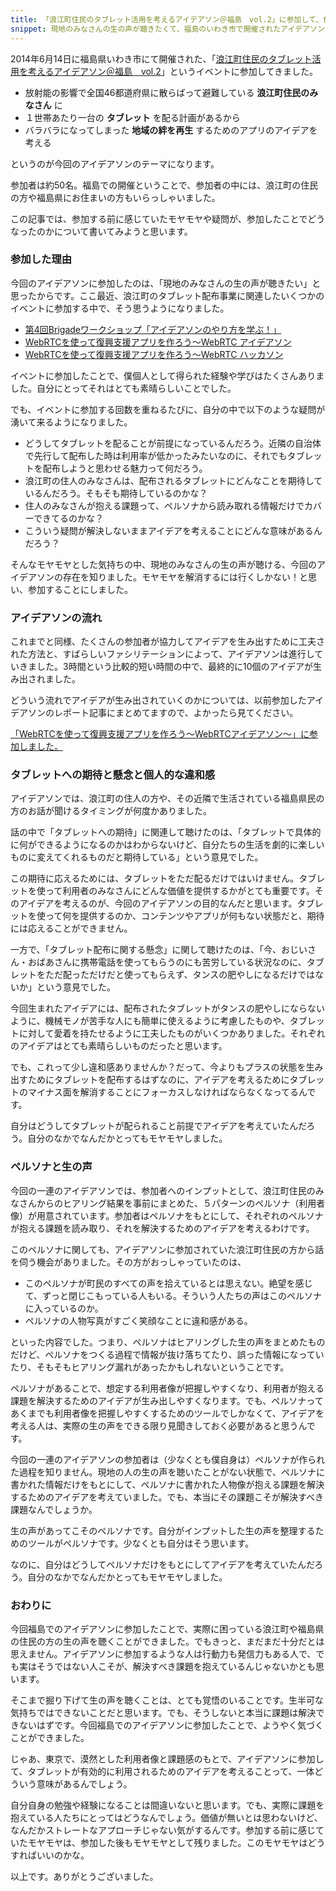 ```yaml
---
title: 「浪江町住民のタブレット活用を考えるアイデアソン＠福島　vol.2」に参加して、色々考えた結果、モヤモヤした話
snippet: 現地のみなさんの生の声が聴きたくて、福島のいわき市で開催されたアイデアソンに参加してきました。参加する前に感じていたモヤモヤが、参加したことでどうなったのかについて書いてみようと思います。
---
```


2014年6月14日に福島県いわき市にて開催された、「[浪江町住民のタブレット活用を考えるアイデアソン＠福島　vol.2](http://codeforjapan.doorkeeper.jp/events/11109)」というイベントに参加してきました。

* 放射能の影響で全国46都道府県に散らばって避難している **浪江町住民のみなさん** に
* １世帯あたり一台の **タブレット** を配る計画があるから
* バラバラになってしまった **地域の絆を再生** するためのアプリのアイデアを考える

というのが今回のアイデアソンのテーマになります。

参加者は約50名。福島での開催ということで、参加者の中には、浪江町の住民の方や福島県にお住まいの方もいらっしゃいました。

この記事では、参加する前に感じていたモヤモヤや疑問が、参加したことでどうなったのかについて書いてみようと思います。


### 参加した理由

今回のアイデアソンに参加したのは、「現地のみなさんの生の声が聴きたい」と思ったからです。ここ最近、浪江町のタブレット配布事業に関連したいくつかのイベントに参加する中で、そう思うようになりました。

* [第4回Brigadeワークショップ「アイデアソンのやり方を学ぶ！」](http://codeforjapan.doorkeeper.jp/events/11075)
* [WebRTCを使って復興支援アプリを作ろう〜WebRTC アイデアソン](http://codeforjapan.doorkeeper.jp/events/11305)
* [WebRTCを使って復興支援アプリを作ろう〜WebRTC ハッカソン](http://codeforjapan.doorkeeper.jp/events/11422)

イベントに参加したことで、僕個人として得られた経験や学びはたくさんありました。自分にとってそれはとても素晴らしいことでした。

でも、イベントに参加する回数を重ねるたびに、自分の中で以下のような疑問が湧いて来るようになりました。

* どうしてタブレットを配ることが前提になっているんだろう。近隣の自治体で先行して配布した時は利用率が低かったみたいなのに、それでもタブレットを配布しようと思わせる魅力って何だろう。
* 浪江町の住人のみなさんは、配布されるタブレットにどんなことを期待しているんだろう。そもそも期待しているのかな？
* 住人のみなさんが抱える課題って、ペルソナから読み取れる情報だけでカバーできてるのかな？
* こういう疑問が解決しないままアイデアを考えることにどんな意味があるんだろう？

そんなモヤモヤとした気持ちの中、現地のみなさんの生の声が聴ける、今回のアイデアソンの存在を知りました。モヤモヤを解消するには行くしかない！と思い、参加することにしました。


### アイデアソンの流れ

これまでと同様、たくさんの参加者が協力してアイデアを生み出すために工夫された方法と、すばらしいファシリテーションによって、アイデアソンは進行していきました。3時間という比較的短い時間の中で、最終的に10個のアイデアが生み出されました。

どういう流れでアイデアが生み出されていくのかについては、以前参加したアイデアソンのレポート記事にまとめてますので、よかったら見てください。

[「WebRTCを使って復興支援アプリを作ろう〜WebRTCアイデアソン〜」に参加しました。](http://blog.kadoppe.com/2014/06/03/webrtc-ideathon.html)


### タブレットへの期待と懸念と個人的な違和感

アイデアソンでは、浪江町の住人の方や、その近隣で生活されている福島県民の方のお話が聞けるタイミングが何度かありました。

話の中で「タブレットへの期待」に関連して聴けたのは、「タブレットで具体的に何ができるようになるのかはわからないけど、自分たちの生活を劇的に楽しいものに変えてくれるものだと期待している」という意見でした。

この期待に応えるためには、タブレットをただ配るだけではいけません。タブレットを使って利用者のみなさんにどんな価値を提供するかがとても重要です。そのアイデアを考えるのが、今回のアイデアソンの目的なんだと思います。タブレットを使って何を提供するのか、コンテンツやアプリが何もない状態だと、期待には応えることができません。

一方で、「タブレット配布に関する懸念」に関して聴けたのは、「今、おじいさん・おばあさんに携帯電話を使ってもらうのにも苦労している状況なのに、タブレットをただ配っただけだと使ってもらえず、タンスの肥やしになるだけではないか」という意見でした。

今回生まれたアイデアには、配布されたタブレットがタンスの肥やしにならないように、機械モノが苦手な人にも簡単に使えるように考慮したものや、タブレットに対して愛着を持たせるように工夫したものがいくつかありました。それぞれのアイデアはとても素晴らしいものだったと思います。

でも、これって少し違和感ありませんか？だって、今よりもプラスの状態を生み出すためにタブレットを配布するはずなのに、アイデアを考えるためにタブレットのマイナス面を解消することにフォーカスしなければならなくなってるんです。

自分はどうしてタブレットが配られること前提でアイデアを考えていたんだろう。自分のなかでなんだかとってもモヤモヤしました。


### ペルソナと生の声

今回の一連のアイデアソンでは、参加者へのインプットとして、浪江町住民のみなさんからのヒアリング結果を事前にまとめた、５パターンのペルソナ（利用者像）が用意されています。参加者はペルソナをもとにして、それぞれのペルソナが抱える課題を読み取り、それを解決するためのアイデアを考えるわけです。

このペルソナに関しても、アイデアソンに参加されていた浪江町住民の方から話を伺う機会がありました。その方がおっしゃっていたのは、

* このペルソナが町民のすべての声を拾えているとは思えない。絶望を感じて、ずっと閉じこもっている人もいる。そういう人たちの声はこのペルソナに入っているのか。
* ペルソナの人物写真がすごく笑顔なことに違和感がある。

といった内容でした。つまり、ペルソナはヒアリングした生の声をまとめたものだけど、ペルソナをつくる過程で情報が抜け落ちてたり、誤った情報になっていたり、そもそもヒアリング漏れがあったかもしれないということです。

ペルソナがあることで、想定する利用者像が把握しやすくなり、利用者が抱える課題を解決するためのアイデアが生み出しやすくなります。でも、ペルソナってあくまでも利用者像を把握しやすくするためのツールでしかなくて、アイデアを考える人は、実際の生の声をできる限り見聞きしておく必要があると思うんです。

今回の一連のアイデアソンの参加者は（少なくとも僕自身は）ペルソナが作られた過程を知りません。現地の人の生の声を聴いたことがない状態で、ペルソナに書かれた情報だけをもとにして、ペルソナに書かれた人物像が抱える課題を解決するためのアイデアを考えていました。でも、本当にその課題こそが解決すべき課題なんでしょうか。

生の声があってこそのペルソナです。自分がインプットした生の声を整理するためのツールがペルソナです。少なくとも自分はそう思います。

なのに、自分はどうしてペルソナだけをもとにしてアイデアを考えていたんだろう。自分のなかでなんだかとってもモヤモヤしました。


### おわりに

今回福島でのアイデアソンに参加したことで、実際に困っている浪江町や福島県の住民の方の生の声を聴くことができました。でもきっと、まだまだ十分だとは思えません。アイデアソンに参加するような人は行動力も発信力もある人で、でも実はそうではない人こそが、解決すべき課題を抱えているんじゃないかとも思います。

そこまで掘り下げて生の声を聴くことは、とても覚悟のいることです。生半可な気持ちではできないことだと思います。でも、そうしないと本当に課題は解決できないはずです。今回福島でのアイデアソンに参加したことで、ようやく気づくことができました。

じゃあ、東京で、漠然とした利用者像と課題感のもとで、アイデアソンに参加して、タブレットが有効的に利用されるためのアイデアを考えることって、一体どういう意味があるんでしょう。

自分自身の勉強や経験になることは間違いないと思います。でも、実際に課題を抱えている人たちにとってはどうなんでしょう。価値が無いとは思わないけど、なんだかストレートなアプローチじゃない気がするんです。参加する前に感じていたモヤモヤは、参加した後もモヤモヤとして残りました。このモヤモヤはどうすればいいのかな。

以上です。ありがとうございました。
